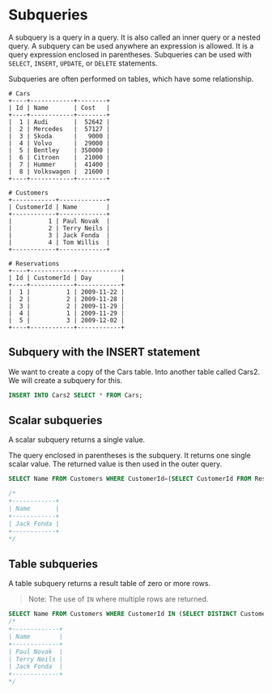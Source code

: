 # Subqueries

A subquery is a query in a query. It is also called an inner query or a nested query. A subquery can be used anywhere an expression is allowed. It is a query expression enclosed in parentheses. Subqueries can be used with `SELECT`, `INSERT`, `UPDATE`, or `DELETE` statements.

Subqueries are often performed on tables, which have some relationship.

```
# Cars
+----+------------+--------+
| Id | Name       | Cost   |
+----+------------+--------+
|  1 | Audi       |  52642 |
|  2 | Mercedes   |  57127 |
|  3 | Skoda      |   9000 |
|  4 | Volvo      |  29000 |
|  5 | Bentley    | 350000 |
|  6 | Citroen    |  21000 |
|  7 | Hummer     |  41400 |
|  8 | Volkswagen |  21600 |
+----+------------+--------+

# Customers
+------------+-------------+
| CustomerId | Name        |
+------------+-------------+
|          1 | Paul Novak  |
|          2 | Terry Neils |
|          3 | Jack Fonda  |
|          4 | Tom Willis  |
+------------+-------------+

# Reservations
+----+------------+------------+
| Id | CustomerId | Day        |
+----+------------+------------+
|  1 |          1 | 2009-11-22 |
|  2 |          2 | 2009-11-28 |
|  3 |          2 | 2009-11-29 |
|  4 |          1 | 2009-11-29 |
|  5 |          3 | 2009-12-02 |
+----+------------+------------+
```

## Subquery with the INSERT statement

We want to create a copy of the Cars table. Into another table called Cars2. We will create a subquery for this.

```sql
INSERT INTO Cars2 SELECT * FROM Cars;
```

## Scalar subqueries

A scalar subquery returns a single value.

The query enclosed in parentheses is the subquery. It returns one single scalar value. The returned value is then used in the outer query.

```sql
SELECT Name FROM Customers WHERE CustomerId=(SELECT CustomerId FROM Reservations WHERE Id=5);

/*
+------------+
| Name       |
+------------+
| Jack Fonda |
+------------+
*/
```

## Table subqueries

A table subquery returns a result table of zero or more rows.

> Note: The use of `IN` where multiple rows are returned.

```sql
SELECT Name FROM Customers WHERE CustomerId IN (SELECT DISTINCT CustomerId FROM Reservations);
/*
+-------------+
| Name        |
+-------------+
| Paul Novak  |
| Terry Neils |
| Jack Fonda  |
+-------------+
*/
```
